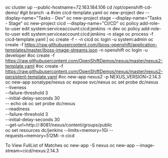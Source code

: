 oc cluster up    --public-hostname=72.163.184.106
cd /opt/openshift-cd-demo/
#git branch -a
#vim cicd-template.yaml 
oc new-project dev --display-name="Tasks - Dev"
oc new-project stage --display-name="Tasks - Stage"
oc new-project cicd --display-name="CI/CD"
oc policy add-role-to-user edit system:serviceaccount:cicd:jenkins -n dev
oc policy add-role-to-user edit system:serviceaccount:cicd:jenkins -n stage
oc process -f cicd-template.yaml | oc create -f - -n cicd
oc login -u system:admin
oc create -f https://raw.githubusercontent.com/jboss-openshift/application-templates/master/jboss-image-streams.json -n openshift
oc login -u developer
#oc create -f https://raw.githubusercontent.com/OpenShiftDemos/nexus/master/nexus2-template.yaml
#oc create -f https://raw.githubusercontent.com/OpenShiftDemos/nexus/master/nexus2-persistent-template.yaml
#oc new-app nexus2 -p NEXUS_VERSION=2.14.3
oc new-app sonatype/nexus
oc expose svc/nexus
oc set probe dc/nexus \
  --liveness \
  --failure-threshold 3 \
  --initial-delay-seconds 30 \
  -- echo ok
oc set probe dc/nexus \
  --readiness \
  --failure-threshold 3 \
  --initial-delay-seconds 30 \
  --get-url=http://:8081/nexus/content/groups/public  
oc set resources dc/jenkins --limits=memory=1Gi --requests=memory=512Mi -n cicd

To View FullList of Matches 
oc new-app -S nexus
oc new-app --image-stream=cicd/nexus:2.14.3


